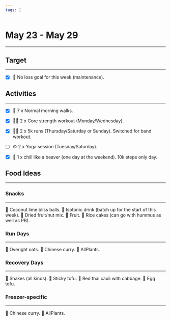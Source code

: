 ```yaml
---
tags: 📆
---
```


# May 23 - May 29
---


## Target
---

- [x] 🥇 No loss goal for this week (maintenance).


## Activities
---

- [x] 🚶 7 x Normal morning walks.
- [x] 🏋‍♀ 2 x Core strength workout (Monday/Wednesday).
- [x] 🏃‍♀ 2 x 5k runs (Thursday/Saturday or Sunday). Switched for band workout.
- [ ]  ☮ 2 x Yoga session (Tuesday/Saturday).
- [x]  🦫 1 x chill like a beaver (one day at the weekend). 10k steps only day.


## Food Ideas
---

### Snacks
---

🔸 Coconut lime bliss balls.
🔸 Isotonic drink (batch up for the start of this week).
🔸 Dried fruit/nut mix.
🔸 Fruit.
🔸 Rice cakes (can go with hummus as well as PB).


### Run Days
---

🔸 Overight oats.
🔸 Chinese curry.
🔸 AllPlants.


### Recovery Days
---

🔸 Shakes (all kinds).
🔸 Sticky tofu.
🔸 Red thai cauli with cabbage.
🔸 Egg tofu.


### Freezer-specific
---

🔸 Chinese curry.
🔸 AllPlants.
